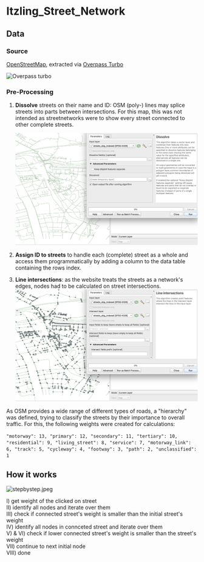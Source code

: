 # Itzling_Street_Network

## Data

### Source

[OpenStreetMap](https://www.openstreetmap.org/#map=12/47.8017/13.1469), extracted via [Overpass Turbo](https://overpass-turbo.eu)

![Overpass turbo](/images/overpass_turbo.png)

### Pre-Processing

1. **Dissolve** streets on their name and ID: OSM (poly-) lines may splice streets into parts between intersections. For this map, this was not intended as streetnetworks were to show every street connected to other complete streets.

   ![Dissolve](/images/dissolve.png)
2. **Assign ID to streets** to handle each (complete) street as a whole and access them programmatically by adding a column to the data table containing the rows index.  
3.  **Line intersections**: as the website treats the streets as a network's edges, nodes had to be calculated on street intersections.
   ![Intersect](/images/intersect.png)

As OSM provides a wide range of different types of roads, a "hierarchy" was defined, trying to classify the streets by their importance to overall traffic. For this, the following weights were created for calculations:

   `"motorway": 13,
    "primary": 12,
    "secondary": 11,
    "tertiary": 10,
    "residential": 9,
    "living_street": 8,
    "service": 7,
    "motorway_link": 6,
    "track": 5,
    "cycleway": 4,
    "footway": 3,
    "path": 2,
    "unclassified": 1`

## How it works

![stepbystep.jpeg](/images/stepbystep.jpeg)

I) get weight of the clicked on street  
II) identify all nodes and iterate over them  
III) check if connected street's weight is smaller than the initial street's weight  
IV) identify all nodes in connceted street and iterate over them  
V) & VI)  check if lower connected street's weight is smaller than the street's weight  
VII) continue to next initial node  
VIII) done

